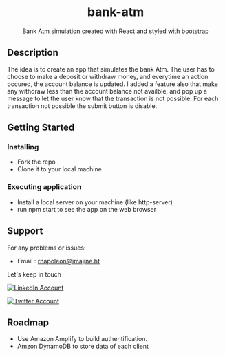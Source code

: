 
<h1 align="center">
bank-atm
</h1>
<p align="center">Bank Atm simulation created with React and styled with bootstrap<p>

## Description

The idea is to create an app that simulates the bank Atm. The user has to choose to make a deposit or withdraw money, and everytime an action occured, the account balance is updated. I added a feature also that make any withdraw less than the account balance not availble, and pop up a message to let the user know that the transaction is not possible. For each transaction not possible the submit button is disable.

## Getting Started

### Installing

* Fork the repo
* Clone it to your local machine

### Executing application

* Install a local server on your machine (like http-server)
* run npm start to see the app on the web browser

## Support

For any problems or issues:
* Email : <rnapoleon@imajine.ht>

Let's keep in touch

[![LinkedIn Account](https://res.cloudinary.com/napo05/image/upload/c_scale,w_40/v1635287719/SocialMediaLogo/NicePng_linkedin-images-png_9192440_w8rfwf.png)](https://www.linkedin.com/in/rodolpho-richard-napoleon-30337113/)

[![Twitter Account](https://res.cloudinary.com/napo05/image/upload/c_scale,w_40/v1635289001/SocialMediaLogo/NicePng_metlife-logo-png_9274906_xn6ecf.png)](https://twitter.com/papinapo)

## Roadmap

* Use Amazon Amplify to build authentification.
* Amzon DynamoDB to store data of each client


